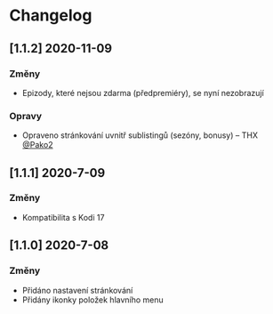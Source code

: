 # Changelog

## [1.1.2] 2020-11-09

### Změny
- Epizody, které nejsou zdarma (předpremiéry), se nyní nezobrazují

### Opravy
- Opraveno stránkování uvnitř sublistingů (sezóny, bonusy) – THX [@Pako2](https://github.com/Pako2)

## [1.1.1] 2020-7-09

### Změny
- Kompatibilita s Kodi 17

## [1.1.0] 2020-7-08

### Změny
- Přidáno nastavení stránkování
- Přidány ikonky položek hlavního menu
